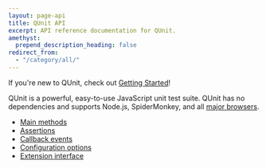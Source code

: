 ```yaml
---
layout: page-api
title: QUnit API
excerpt: API reference documentation for QUnit.
amethyst:
  prepend_description_heading: false
redirect_from:
  - "/category/all/"
---
```


If you're new to QUnit, check out [Getting Started](../intro.md)!

QUnit is a powerful, easy-to-use JavaScript unit test suite. QUnit has no dependencies and supports Node.js, SpiderMonkey, and all [major browsers](../browser.md#browser-support).

<!-- Omit trailing index.md, to aid in-repo directory browsing: -->

* [Main methods](./QUnit/)
* [Assertions](./assert/)
* [Callback events](./callbacks/)
* [Configuration options](./config/)
* [Extension interface](./extension/)
